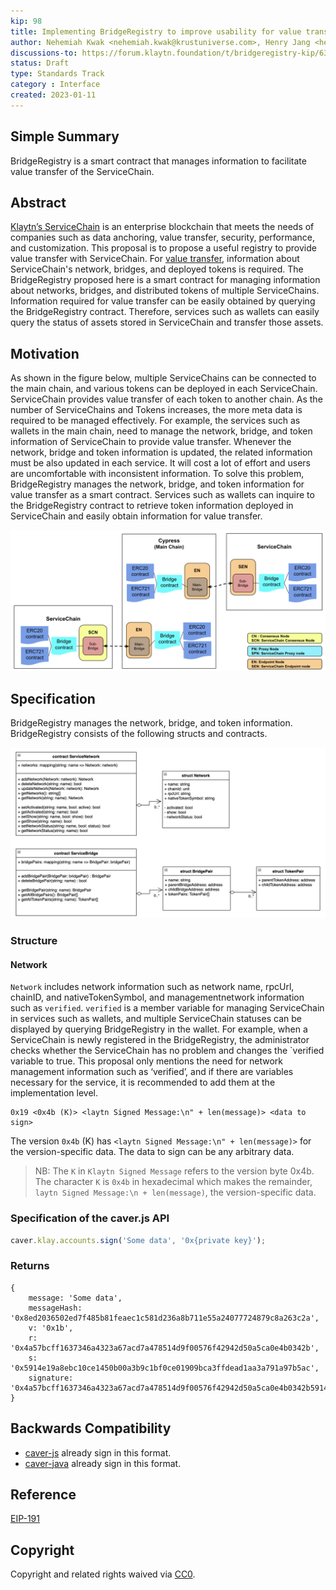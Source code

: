 ```yaml
---
kip: 98
title: Implementing BridgeRegistry to improve usability for value transfer in ServiceChain
author: Nehemiah Kwak <nehemiah.kwak@krustuniverse.com>, Henry Jang <henry.new@krustuniverse.com>
discussions-to: https://forum.klaytn.foundation/t/bridgeregistry-kip/6367
status: Draft
type: Standards Track
category : Interface
created: 2023-01-11
---
```


## Simple Summary
<!--"If you can't explain it simply, you don't understand it well enough." Provide a simplified and layman-accessible explanation of the KIP.-->
BridgeRegistry is a smart contract that manages information to facilitate value transfer of the ServiceChain. 

## Abstract
<!--A short (~200 word) description of the technical issue being addressed.-->
[Klaytn’s ServiceChain](https://docs.klaytn.foundation/content/installation-guide/deployment/service-chain) is an enterprise blockchain that meets the needs of companies such as data anchoring, value transfer, security, performance, and customization. This proposal is to propose a useful registry to provide value transfer with ServiceChain. For [value transfer](https://docs.klaytn.foundation/content/installation-guide/deployment/service-chain/getting-started/value-transfer), information about ServiceChain's network, bridges, and deployed tokens is required. The BridgeRegistry proposed here is a smart contract for managing information about networks, bridges, and distributed tokens of multiple ServiceChains. Information required for value transfer can be easily obtained by querying the BridgeRegistry contract. Therefore, services such as wallets can easily query the status of assets stored in ServiceChain and transfer those assets.

## Motivation
<!--The motivation is critical for KIPs that want to change the Klaytn protocol. It should clearly explain why the existing protocol specification is inadequate to address the problem that the KIP solves. KIP submissions without sufficient motivation may be rejected outright.-->
As shown in the figure below, multiple ServiceChains can be connected to the main chain, and various tokens can be deployed in each ServiceChain. ServiceChain provides value transfer of each token to another chain. As the number of ServiceChains and Tokens increases, the more meta data is required to be managed effectively. For example, the services such as wallets in the main chain, need to manage the network, bridge, and token information of ServiceChain to provide value transfer. Whenever the network, bridge and token information is updated, the related information must be also updated in each service. It will cost a lot of effort and users are uncomfortable with inconsistent information. To solve this problem, BridgeRegistry manages the network, bridge, and token information for value transfer as a smart contract. Services such as wallets can inquire to the BridgeRegistry contract to retrieve token information deployed in ServiceChain and easily obtain information for value transfer. 

![ServiceChain architecture](../assets/kip-98/servicechain_architecture.png)

## Specification
<!--The technical specification should describe the syntax and semantics of any new feature. The specification should be detailed enough to allow competing, interoperable implementations for any of the current Klaytn platforms (klaytn). -->
BridgeRegistry manages the network, bridge, and token information. BridgeRegistry consists of the following structs and contracts. 

![BridgeRegistry architecture](../assets/kip-98/bridgeregistry_architecture.png)

### Structure

#### Network

`Network` includes network information such as network name, rpcUrl, chainID, and nativeTokenSymbol, and managementnetwork information such as `verified`.
`verified` is a member variable for managing ServiceChain in services such as wallets, and multiple ServiceChain statuses can be displayed by querying BridgeRegistry in the wallet. For example, when a ServiceChain is newly registered in the BridgeRegistry, the administrator checks whether the ServiceChain has no problem and changes the `verified variable to true. This proposal only mentions the need for network management information such as ‘verified’, and if there are variables necessary for the service, it is recommended to add them at the implementation level.


```
0x19 <0x4b (K)> <laytn Signed Message:\n" + len(message)> <data to sign>
```

The version `0x4b` (K) has `<laytn Signed Message:\n" + len(message)>` for the version-specific data. The data to sign can be any arbitrary data.

> NB: The `K` in `Klaytn Signed Message` refers to the version byte 0x4b. The character `K` is `0x4b` in hexadecimal which makes the remainder, `laytn Signed Message:\n + len(message)`, the version-specific data.

[kip-97]: ./kip-97.md

### Specification of the caver.js API

```JavaScript
caver.klay.accounts.sign('Some data', '0x{private key}');
```

### Returns

```shell
{
    message: 'Some data',
    messageHash: '0x8ed2036502ed7f485b81feaec1c581d236a8b711e55a24077724879c8a263c2a',
    v: '0x1b',
    r: '0x4a57bcff1637346a4323a67acd7a478514d9f00576f42942d50a5ca0e4b0342b',
    s: '0x5914e19a8ebc10ce1450b00a3b9c1bf0ce01909bca3ffdead1aa3a791a97b5ac',
    signature: '0x4a57bcff1637346a4323a67acd7a478514d9f00576f42942d50a5ca0e4b0342b5914e19a8ebc10ce1450b00a3b9c1bf0ce01909bca3ffdead1aa3a791a97b5ac1b'
}
```

## Backwards Compatibility
<!-- All KIPs that introduce backwards incompatibilities must include a section describing these incompatibilities and their severity. The KIP must explain how the author proposes to deal with these incompatibilities. KIP submissions without a sufficient backwards compatibility treatise may be rejected outright. The authors should answer the question: "Does this KIP require a hard fork?" -->
- [caver-js](https://docs.klaytn.foundation/content/dapp/sdk/caver-js/v1.4.1/api-references/caver.klay.accounts#sign) already sign in this format.
- [caver-java](https://javadoc.io/doc/com.klaytn.caver/core/1.10.0/com/klaytn/caver/wallet/keyring/PrivateKey.html) already sign in this format.


## Reference
[EIP-191](https://eips.ethereum.org/EIPS/eip-191)

## Copyright
Copyright and related rights waived via [CC0](https://creativecommons.org/publicdomain/zero/1.0/).
